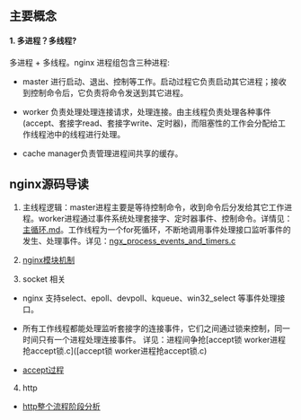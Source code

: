 ## 主要概念

#### 1. 多进程？多线程?

  多进程 + 多线程。nginx 进程组包含三种进程:
  
  * master 进行启动、退出、控制等工作。启动过程它负责启动其它进程；接收到控制命令后，它负责将命令发送到其它进程。
  
  * worker 负责处理处理连接请求，处理连接。由主线程负责处理各种事件(accept、套接字read、套接字write、定时器)，而阻塞性的工作会分配给工作线程池中的线程进行处理。
  
  * cache manager负责管理进程间共享的缓存。


## nginx源码导读

1. 主线程逻辑：master进程主要是等待控制命令，收到命令后分发给其它工作进程。worker进程通过事件系统处理套接字、定时器事件、控制命令。详情见：[主循环.md](主循环.md)。工作线程为一个for死循环，不断地调用事件处理接口监听事件的发生、处理事件。详见：[ngx_process_events_and_timers.c](ngx_process_events_and_timers.c)

2. [nginx模块机制](模块.md)

3. socket 相关

* nginx 支持select、epoll、devpoll、kqueue、win32_select 等事件处理接口。

* 所有工作线程都能处理监听套接字的连接事件，它们之间通过锁来控制，同一时间只有一个进程处理连接事件。 详见：进程间争抢[accept锁 worker进程抢accept锁.c]([accept锁 worker进程抢accept锁.c)

* [accept过程](accept过程.md)

4. http

* [http整个流程阶段分析](http整个流程.md)
